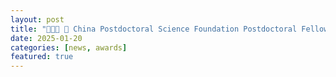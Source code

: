 ```yaml
---
layout: post
title: "🎉🎉🎉 📢 China Postdoctoral Science Foundation Postdoctoral Fellowship Program"
date: 2025-01-20
categories: [news, awards]
featured: true
---
```


